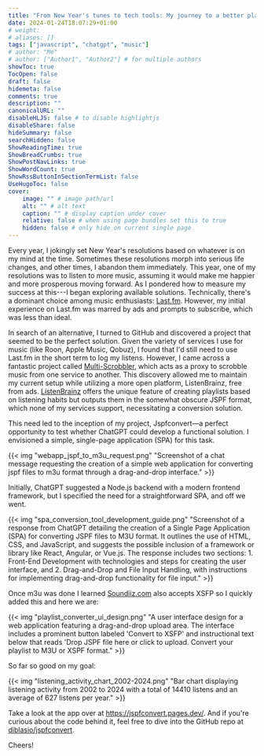 ```yaml
---
title: "From New Year's tunes to tech tools: My journey to a better playlist."
date: 2024-01-24T18:07:29+01:00
# weight: 
# aliases: []
tags: ["javascript", "chatgpt", "music"]
# author: "Me"
# author: ["Author1", "Author2"] # for multiple authors
showToc: true
TocOpen: false
draft: false
hidemeta: false
comments: true
description: ""
canonicalURL: ""
disableHLJS: false # to disable highlightjs
disableShare: false
hideSummary: false
searchHidden: false
ShowReadingTime: true
ShowBreadCrumbs: true
ShowPostNavLinks: true
ShowWordCount: true
ShowRssButtonInSectionTermList: false
UseHugoToc: false
cover:
    image: "" # image path/url
    alt: "" # alt text
    caption: "" # display caption under cover
    relative: false # when using page bundles set this to true
    hidden: false # only hide on current single page
---
```


Every year, I jokingly set New Year's resolutions based on whatever is on my mind at the time. Sometimes these resolutions morph into serious life changes, and other times, I abandon them immediately. This year, one of my resolutions was to listen to more music, assuming it would make me happier and more prosperous moving forward. As I pondered how to measure my success at this---I began exploring available solutions. Technically, there's a dominant choice among music enthusiasts: [Last.fm](https://www.last.fm). However, my initial experience on Last.fm was marred by ads and prompts to subscribe, which was less than ideal.

In search of an alternative, I turned to GitHub and discovered a project that seemed to be the perfect solution. Given the variety of services I use for music (like Roon, Apple Music, Qobuz), I found that I'd still need to use Last.fm in the short term to log my listens. However, I came across a fantastic project called [Multi-Scrobbler](https://github.com/FoxxMD/multi-scrobbler), which acts as a proxy to scrobble music from one service to another. This discovery allowed me to maintain my current setup while utilizing a more open platform, ListenBrainz, free from ads. [ListenBrainz](https://listenbrainz.org/) offers the unique feature of creating playlists based on listening habits but outputs them in the somewhat obscure JSPF format, which none of my services support, necessitating a conversion solution.

This need led to the inception of my project, Jspfconvert—a perfect opportunity to test whether ChatGPT could develop a functional solution. I envisioned a simple, single-page application (SPA) for this task. 

{{< img "webapp_jspf_to_m3u_request.png" "Screenshot of a chat message requesting the creation of a simple web application for converting jspf files to m3u format through a drag-and-drop interface." >}}

Initially, ChatGPT suggested a Node.js backend with a modern frontend framework, but I specified the need for a straightforward SPA, and off we went.

{{< img "spa_conversion_tool_development_guide.png" "Screenshot of a response from ChatGPT detailing the creation of a Single Page Application (SPA) for converting JSPF files to M3U format. It outlines the use of HTML, CSS, and JavaScript, and suggests the possible inclusion of a framework or library like React, Angular, or Vue.js. The response includes two sections: 1. Front-End Development with technologies and steps for creating the user interface, and 2. Drag-and-Drop and File Input Handling, with instructions for implementing drag-and-drop functionality for file input." >}}

Once m3u was done I learned [Soundiiz.com](https://soundiiz.com/) also accepts XSFP so I quickly added this and here we are:

{{< img "playlist_converter_ui_design.png" "A user interface design for a web application featuring a drag-and-drop upload area. The interface includes a prominent button labeled 'Convert to XSFP' and instructional text below that reads 'Drop JSPF file here or click to upload. Convert your playlist to M3U or XSPF format." >}}

So far so good on my goal:

{{< img "listening_activity_chart_2002-2024.png" "Bar chart displaying listening activity from 2002 to 2024 with a total of 14410 listens and an average of 627 listens per year." >}}

Take a look at the app over at https://jspfconvert.pages.dev/. And if you're curious about the code behind it, feel free to dive into the GitHub repo at [diblasio/jspfconvert](https://github.com/diblasio/jspfconvert). 

Cheers!

